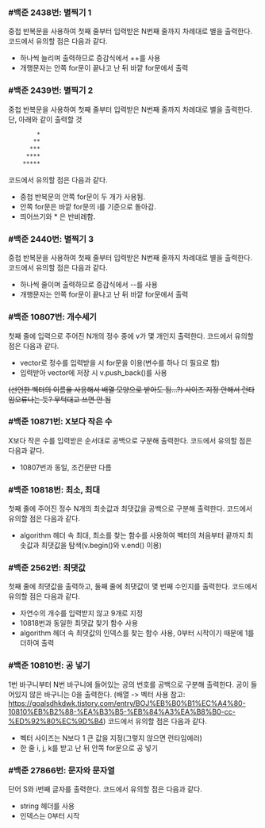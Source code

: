 ### #백준 2438번: 별찍기 1

중첩 반복문을 사용하여 첫째 줄부터 입력받은 N번째 줄까지 차례대로 별을 출력한다.
코드에서 유의할 점은 다음과 같다.
- 하나씩 늘리며 출력하므로 증감식에서 ++를 사용
- 개행문자는 안쪽 for문이 끝나고 난 뒤 바깥 for문에서 출력


### #백준 2439번: 별찍기 2

중첩 반복문을 사용하여 첫째 줄부터 입력받은 N번째 줄까지 차례대로 별을 출력한다.
단, 아래와 같이 출력할 것
```sh
        *
       **
      ***
     ****
    *****
```
코드에서 유의할 점은 다음과 같다.
- 중첩 반복문의 안쪽 for문이 두 개가 사용됨.
- 안쪽 for문은 바깥 for문의 i를 기준으로 돌아감.
- 띄어쓰기와 * 은 반비례함.


### #백준 2440번: 별찍기 3

중첩 반복문을 사용하여 첫째 줄부터 입력받은 N번째 줄까지 차례대로 별을 출력한다.
코드에서 유의할 점은 다음과 같다.
- 하나씩 줄이며 출력하므로 증감식에서 --를 사용
- 개행문자는 안쪽 for문이 끝나고 난 뒤 바깥 for문에서 출력


### #백준 10807번: 개수세기

첫째 줄에 입력으로 주어진 N개의 정수 중에 v가 몇 개인지 출력한다.
코드에서 유의할 점은 다음과 같다.
- vector로 정수를 입력받을 시 for문을 이용(변수를 하나 더 필요로 함)
- 입력받아 vector에 저장 시 v.push_back()를 사용 

~~(선언한 벡터의 이름을 사용해서 배열 모양으로 받아도 됨...?)  사이즈 지정 안해서 런타임오류나는 듯? 무턱대고 쓰면 안 됨~~


### #백준 10871번: X보다 작은 수

X보다 작은 수를 입력받은 순서대로 공백으로 구분해 출력한다.
코드에서 유의할 점은 다음과 같다.
- 10807번과 동일, 조건문만 다름


### #백준 10818번: 최소, 최대

첫째 줄에 주어진 정수 N개의 최솟값과 최댓값을 공백으로 구분해 출력한다.
코드에서 유의할 점은 다음과 같다.
- algorithm 헤더 속 최대, 최소를 찾는 함수를 사용하여 벡터의 처음부터 끝까지 최솟값과 최댓값을 탐색(v.begin()와 v.end() 이용)


### #백준 2562번: 최댓값

첫째 줄에 최댓값을 출력하고, 둘째 줄에 최댓값이 몇 번째 수인지를 출력한다.
코드에서 유의할 점은 다음과 같다.
- 자연수의 개수를 입력받지 않고 9개로 지정
- 10818번과 동일한 최댓값 찾기 함수 사용
- algorithm 헤더 속 최댓값의 인덱스를 찾는 함수 사용, 0부터 시작이기 때문에 1를 더하여 출력


### #백준 10810번: 공 넣기

1번 바구니부터 N번 바구니에 들어있는 공의 번호를 공백으로 구분해 출력한다. 공이 들어있지 않은 바구니는 0을 출력한다.
(배열 -> 벡터 사용 참고: https://goalsdhkdwk.tistory.com/entry/BOJ%EB%B0%B1%EC%A4%80-10810%EB%B2%88-%EA%B3%B5-%EB%84%A3%EA%B8%B0-cc-%ED%92%80%EC%9D%B4)
코드에서 유의할 점은 다음과 같다.
- 벡터 사이즈는 N보다 1 큰 값을 지정(그렇지 않으면 런타임에러)
- 한 줄 i, j, k를 받고 난 뒤 안쪽 for문으로 공 넣기


### #백준 27866번: 문자와 문자열

단어 S와 i번째 글자를 출력한다. 코드에서 유의할 점은 다음과 같다.
- string 헤더를 사용
- 인덱스는 0부터 시작


